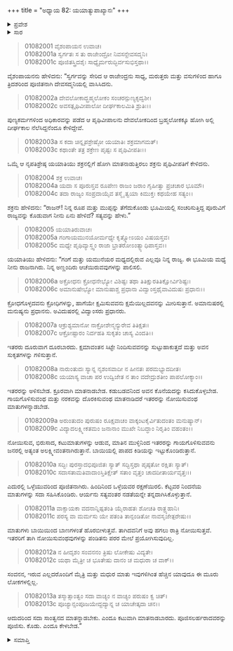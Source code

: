 +++
title = "ಅಧ್ಯಾಯ 82: ಯಯಾತ್ಯುಪಾಖ್ಯಾನಃ"
+++

<details><summary>ಪ್ರವೇಶ</summary>


।।   ಓಂ ಓಂ ನಮೋ ನಾರಾಯಣಾಯ।।   ಶ್ರೀ ವೇದವ್ಯಾಸಾಯ ನಮಃ ।।

ಶ್ರೀ ಕೃಷ್ಣದ್ವೈಪಾಯನ ವೇದವ್ಯಾಸ ವಿರಚಿತ  

**ಶ್ರೀ ಮಹಾಭಾರತ**

**ಆದಿ ಪರ್ವ**

**ಸಂಭವ ಪರ್ವ**

**ಅಧ್ಯಾಯ 82**

</details>


<details><summary>ಸಾರ</summary>

ಸ್ವರ್ಗದಲ್ಲಿ ಯಯಾತಿಯ ವಾಸ (1-2). ಇಂದ್ರನ ಪ್ರಶ್ನೆಗೆ ಯಯಾತಿಯು ಪೂರುವಿಗೆ ನೀಡಿದ ಉಪದೇಶದ ಮಾತುಗಳನ್ನು ಹೇಳಿದುದು (3-13).

</details>


> 01082001 ವೈಶಂಪಾಯನ ಉವಾಚ।  
01082001a ಸ್ವರ್ಗತಃ ಸ ತು ರಾಜೇಂದ್ರೋ ನಿವಸನ್ದೇವಸದ್ಮನಿ।  
01082001c ಪೂಜಿತಸ್ತ್ರಿದಶೈಃ ಸಾಧ್ಯೈರ್ಮರುದ್ಭಿರ್ವಸುಭಿಸ್ತಥಾ।।

ವೈಶಂಪಾಯನನು ಹೇಳಿದನು: “ಸ್ವರ್ಗವನ್ನು ಸೇರಿದ ಆ ರಾಜೇಂದ್ರನು ಸಾಧ್ಯ, ಮರುತ್ತರು ಮತ್ತು ವಸುಗಳಿಂದ ಹಾಗೂ ತ್ರಿದಶರಿಂದ ಪೂಜಿತನಾಗಿ ದೇವಸದ್ಮನಿಯಲ್ಲಿ ವಾಸಿಸಿದನು.

> 01082002a ದೇವಲೋಕಾದ್ಬ್ರಹ್ಮಲೋಕಂ ಸಂಚರನ್ಪುಣ್ಯಕೃದ್ವಶೀ।  
01082002c ಅವಸತ್ಪೃಥಿವೀಪಾಲೋ ದೀರ್ಘಕಾಲಮಿತಿ ಶ್ರುತಿಃ।।

ಪುಣ್ಯಕರ್ಮಗಳಿಂದ ಅಧಿಕಾರವನ್ನು ಪಡೆದ ಆ ಪೃಥಿವೀಪಾಲನು ದೇವಲೋಕದಿಂದ ಬ್ರಹ್ಮಲೋಕಕ್ಕೂ ಹೋಗಿ ಅಲ್ಲಿ ದೀರ್ಘಕಾಲ ನೆಲೆಸಿದ್ದನೆಂದೂ ಕೇಳಿದ್ದೇವೆ.

> 01082003a ಸ ಕದಾ ಚಿನ್ನೃಪಶ್ರೇಷ್ಠೋ ಯಯಾತಿಃ ಶಕ್ರಮಾಗಮತ್।  
01082003c ಕಥಾಂತೇ ತತ್ರ ಶಕ್ರೇಣ ಪೃಷ್ಟಃ ಸ ಪೃಥಿವೀಪತಿಃ।।

ಒಮ್ಮೆ ಆ ನೃಪತಿಶ್ರೇಷ್ಠ ಯಯಾತಿಯು ಶಕ್ರನಲ್ಲಿಗೆ ಹೋಗಿ ಮಾತನಾಡುತ್ತಿರಲು ಶಕ್ರನು ಪೃಥಿವೀಪತಿಗೆ ಕೇಳಿದನು.

> 01082004 ಶಕ್ರ ಉವಾಚ।  
01082004a ಯದಾ ಸ ಪೂರುಸ್ತವ ರೂಪೇಣ ರಾಜಂ ಜರಾಂ ಗೃಹೀತ್ವಾ ಪ್ರಚಚಾರ ಭೂಮೌ।  
01082004c ತದಾ ರಾಜ್ಯಂ ಸಂಪ್ರದಾಯೈವ ತಸ್ಮೈ ತ್ವಯಾ ಕಿಮುಕ್ತಃ ಕಥಯೇಹ ಸತ್ಯಂ।।

ಶಕ್ರನು ಹೇಳಿದನು: “ರಾಜನ್! ನಿನ್ನ ರೂಪ ಮತ್ತು ಮುಪ್ಪನ್ನು ತೆಗೆದುಕೊಂಡು ಭೂಮಿಯಲ್ಲಿ ಸಂಚರಿಸುತ್ತಿದ್ದ ಪೂರುವಿಗೆ ರಾಜ್ಯವನ್ನು ಕೊಡುವಾಗ ನೀನು ಏನು ಹೇಳಿದೆ? ಸತ್ಯವನ್ನು ಹೇಳು.”

> 01082005 ಯಯಾತಿರುವಾಚ।  
01082005a ಗಂಗಾಯಮುನಯೋರ್ಮಧ್ಯೇ ಕೃತ್ಸ್ನೋಽಯಂ ವಿಷಯಸ್ತವ।  
01082005c ಮಧ್ಯೇ ಪೃಥಿವ್ಯಾಸ್ತ್ವಂ ರಾಜಾ ಭ್ರಾತರೋಽಂತ್ಯ್ಯಾಧಿಪಾಸ್ತವ।।

ಯಯಾತಿಯು ಹೇಳಿದನು: “ಗಂಗೆ ಮತ್ತು ಯಮುನೆಯರ ಮಧ್ಯದಲ್ಲಿರುವ ಎಲ್ಲವೂ ನಿನ್ನ ರಾಜ್ಯ. ಈ ಭೂಮಿಯ ಮಧ್ಯೆ ನೀನು ರಾಜನಾಗಿರು. ನಿನ್ನ ಅಣ್ಣಂದಿರು ಆಚೆಯಿರುವವುಗಳನ್ನು ಪಾಲಿಸಲಿ.

> 01082006a ಅಕ್ರೋಧನಃ ಕ್ರೋಧನೇಭ್ಯೋ ವಿಶಿಷ್ಟಃ ತಥಾ ತಿತಿಕ್ಷುರತಿತಿಕ್ಷೋರ್ವಿಶಿಷ್ಟಃ।  
01082006c ಅಮಾನುಷೇಭ್ಯೋ ಮಾನುಷಾಶ್ಚ ಪ್ರಧಾನಾ ವಿದ್ವಾಂಸ್ತಥೈವಾವಿದುಷಃ ಪ್ರಧಾನಃ।।

ಕ್ರೋಧಗೊಳ್ಳದವನು ಕ್ರೋಧಿಗಳನ್ನು, ಹಾಗೆಯೇ ಕ್ಷಮಿಸುವವನು ಕ್ಷಮೆಯಿಲ್ಲದವನನ್ನು ಮೀರಿಸುತ್ತಾನೆ. ಅಮಾನುಷರಲ್ಲಿ ಮನುಷ್ಯನು ಪ್ರಧಾನನು. ಅವಿದುಷರಲ್ಲಿ ವಿದ್ವಾಂಸರು ಪ್ರಧಾನರು.

> 01082007a ಆಕ್ರುಶ್ಯಮಾನೋ ನಾಕ್ರೋಶೇನ್ಮನ್ಯುರೇವ ತಿತಿಕ್ಷತಃ।  
01082007c ಆಕ್ರೋಷ್ಟಾರಂ ನಿರ್ದಹತಿ ಸುಕೃತಂ ಚಾಸ್ಯ ವಿಂದತಿ।।

ಇತರರು ದೂರುವಾಗ ದೂರಬಾರದು. ಕ್ಷಮಾವಂತನ ಸಿಟ್ಟೇ ನಿಂದಿಸುವವನನ್ನು ಸುಟ್ಟುಹಾಕುತ್ತದೆ ಮತ್ತು ಅವನ ಸುಕೃತಗಳನ್ನು ಗಳಿಸುತ್ತಾನೆ.

> 01082008a ನಾರುಂತುದಃ ಸ್ಯಾನ್ನ ನೃಶಂಸವಾದೀ ನ ಹೀನತಃ ಪರಮಭ್ಯಾದದೀತ।  
01082008c ಯಯಾಸ್ಯ ವಾಚಾ ಪರ ಉದ್ವಿಜೇತ ನ ತಾಂ ವದೇದ್ರುಶತೀಂ ಪಾಪಲೋಕ್ಯಾಂ।।

ಇತರರನ್ನು ಅಳಿಸಬೇಡ. ಕ್ರೂರವಾಗಿ ಮಾತನಾಡಬೇಡ. ಕಡುಬಡವನಿಂದ ಅವನ ಕೊನೆಯದನ್ನು ಕಸಿದುಕೊಳ್ಳಬೇಡ. ಗಾಯಗೊಳಿಸುವಂಥ ಮತ್ತು ನರಕವನ್ನು ದೊರಕಿಸುವಂಥ ಮಾತನಾಡಿದರೆ ಇತರರನ್ನು ನೋಯಿಸುವಂಥ ಮಾತುಗಳನ್ನಾಡಬೇಡ.

> 01082009a ಅರುಂತುದಂ ಪುರುಷಂ ರೂಕ್ಷವಾಚಂ ವಾಕ್ಕಂಟಕೈರ್ವಿತುದಂತಂ ಮನುಷ್ಯಾನ್।  
01082009c ವಿದ್ಯಾದಲಕ್ಷ್ಮೀಕತಮಂ ಜನಾನಾಂ ಮುಖೇ ನಿಬದ್ಧಾಂ ನಿರೃತಿಂ ವಹಂತಂ।।

ನೋಯಿಸುವ, ಭಿರುಸಾದ, ಕಟುಮಾತುಗಳನ್ನು ಆಡುವ, ಮಾತಿನ ಮುಳ್ಳಿನಿಂದ ಇತರರನ್ನು ಗಾಯಗೊಳಿಸುವವನು ಜನರಲ್ಲಿ ಅತ್ಯಂತ ಅಲಕ್ಷ್ಮೀವಂತನಾಗಿರುತ್ತಾನೆ. ಬಾಯಿಯಲ್ಲಿ ಪಾಪದ ಕಿಡಿಯನ್ನು ಇಟ್ಟುಕೊಂಡಿರುತ್ತಾನೆ.

> 01082010a ಸದ್ಭಿಃ ಪುರಸ್ತಾದಭಿಪೂಜಿತಃ ಸ್ಯಾತ್ ಸದ್ಭಿಸ್ತಥಾ ಪೃಷ್ಠತೋ ರಕ್ಷಿತಃ ಸ್ಯಾತ್।  
01082010c ಸದಾಸತಾಮತಿವಾದಾಂಸ್ತಿತಿಕ್ಷೇತ್ ಸತಾಂ ವೃತ್ತಂ ಚಾದದೀತಾರ್ಯವೃತ್ತಃ।।

ಎದುರಲ್ಲಿ ಒಳ್ಳೆಯುವರಿಂದ ಪೂಜಿತನಾಗಿರು. ಹಿಂದಿನಿಂದ ಒಳ್ಳೆಯವರ ರಕ್ಷಣೆಯಿರಲಿ. ಕೆಟ್ಟವರ ನಿಂದನೆಯ ಮಾತುಗಳನ್ನು ಸದಾ ಸಹಿಸಿಕೊಂಡಿರು. ಆರ್ಯನು ಸತ್ಯವಂತರ ನಡತೆಯನ್ನೇ ತನ್ನದಾಗಿಸಿಕೊಳ್ಳುತ್ತಾನೆ.

> 01082011a ವಾಕ್ಸಾಯಕಾ ವದನಾನ್ನಿಷ್ಪತಂತಿ ಯೈರಾಹತಃ ಶೋಚತಿ ರಾತ್ರ್ಯಹಾನಿ।  
01082011c ಪರಸ್ಯ ವಾ ಮರ್ಮಸು ಯೇ ಪತಂತಿ ತಾನ್ಪಂಡಿತೋ ನಾವಸೃಜೇತ್ಪರೇಷು।।

ಮಾತುಗಳು ಬಾಯಿಯಿಂದ ಬಾಣಗಳಂತೆ ಹೊರಬೀಳುತ್ತವೆ. ತಾಗಿದವನಿಗೆ ಅವು ಹಗಲು ರಾತ್ರಿ ನೋಯಿಸುತ್ತವೆ. ಇತರರಿಗೆ ತಾಗಿ ನೋಯಿಸುವಂಥವುಗಳನ್ನು ಪಂಡಿತನು ಪರರ ಮೇಲೆ ಪ್ರಯೋಗಿಸುವುದಿಲ್ಲ.

> 01082012a ನ ಹೀದೃಶಂ ಸಂವನನಂ ತ್ರಿಷು ಲೋಕೇಷು ವಿದ್ಯತೇ।  
01082012c ಯಥಾ ಮೈತ್ರೀ ಚ ಭೂತೇಷು ದಾನಂ ಚ ಮಧುರಾ ಚ ವಾಕ್।।

ಸಂವನನ, ಇರುವ ಎಲ್ಲದರೊಂದಿಗೆ ಮೈತ್ರಿ ಮತ್ತು ಮಧುರ ಮಾತು ಇವುಗಳಿಗಿಂತ ಹೆಚ್ಚಿನ ಯಾವುದೂ ಈ ಮೂರು ಲೋಕಗಳಲ್ಲಿಲ್ಲ.

> 01082013a ತಸ್ಮಾತ್ಸಾಂತ್ವಂ ಸದಾ ವಾಚ್ಯಂ ನ ವಾಚ್ಯಂ ಪರುಷಂ ಕ್ವ ಚಿತ್।  
01082013c ಪೂಜ್ಯಾನ್ಸಂಪೂಜಯೇದ್ದದ್ಯಾನ್ನ ಚ ಯಾಚೇತ್ಕದಾ ಚನ।।

ಆದುದರಿಂದ ಸದಾ ಸಾಂತ್ವನದ ಮಾತನ್ನಾಡಬೇಕು. ಎಂದೂ ಕಟುವಾಗಿ ಮಾತನಾಡಬಾರದು. ಪೂಜಿಸಲರ್ಹರಾದವರನ್ನು ಪೂಜಿಸು. ಕೊಡು. ಎಂದೂ ಕೇಳಬೇಡ.”

<details><summary>ಸಮಾಪ್ತಿ</summary>

ಇತಿ ಶ್ರೀ ಮಹಾಭಾರತೇ ಆದಿಪರ್ವಣಿ ಸಂಭವಪರ್ವಣಿ ಯಯಾತ್ಯುಪಾಖ್ಯಾನೇ ದ್ವ್ಯಶೀತಿತಮೋಽಧ್ಯಾಯಃ।।  
ಇದು ಶ್ರೀ ಮಹಾಭಾರತದಲ್ಲಿ ಆದಿಪರ್ವದಲ್ಲಿ ಸಂಭವ ಪರ್ವದಲ್ಲಿ ಯಯಾತಿ-ಉಪಾಖ್ಯಾನದಲ್ಲಿ ಎಂಭತ್ತೆರಡನೆಯ ಅಧ್ಯಾಯವು.

</details>

